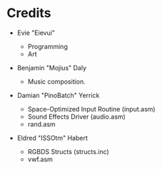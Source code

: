 # Credits

- Evie "Eievui"
  - Programming
  - Art

- Benjamin "Mojius" Daly
  - Music composition.

- Damian "PinoBatch" Yerrick
  - Space-Optimized Input Routine (input.asm)
  - Sound Effects Driver (audio.asm)
  - rand.asm

- Eldred "ISSOtm" Habert
  - RGBDS Structs (structs.inc)
  - vwf.asm
